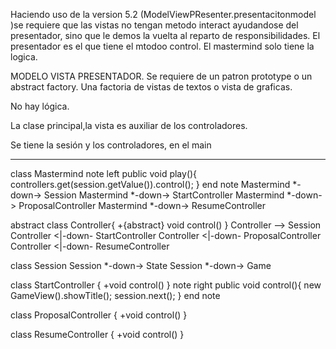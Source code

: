 Haciendo uso de la version 5.2 (ModelViewPResenter.presentacitonmodel )se requiere que las vistas no tengan metodo interact ayudandose del presentador, sino que le demos la vuelta al reparto de responsibilidades. El presentador es el que tiene el mtodoo control. El mastermind solo tiene la logica. 


MODELO VISTA PRESENTADOR.
Se requiere de un patron prototype o un abstract factory. Una factoria de vistas de textos o vista de graficas.


No hay lógica.

La clase principal,la vista es auxiliar de los controladores.
 
Se tiene la sesión y los controladores, en el main

------------------

class Mastermind
note left
public void play(){
  controllers.get(session.getValue()).control();
}
end note
Mastermind *-down-> Session
Mastermind *-down-> StartController
Mastermind *-down-> ProposalController
Mastermind *-down-> ResumeController


abstract class Controller{
+{abstract} void control()
}
Controller --> Session
Controller <|-down- StartController
Controller <|-down- ProposalController
Controller <|-down- ResumeController

class Session
Session *-down-> State
Session *-down-> Game

class StartController {
+void control()
}
note right 
public void control(){
new GameView().showTitle();
session.next();
}
end note

class ProposalController {
+void control()
}

class ResumeController {
+void control()
}

